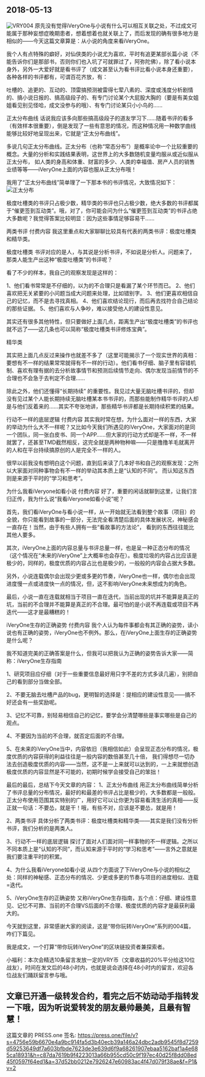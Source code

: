2018-05-13
----

![VRY004](http://iveryone.wuyan.cn/ef0e78362de77b0940a0b498eab50fea.jpeg)
原先没有觉得iVeryOne与小说有什么可以相互关联之处，不过成文可能属于那种妄想症晚期患者，想着想着也就关联上了，而后发现的确有很多地方是相似的——今天这篇文章算是：从小说的角度来看iVeryOne。

我个人有点特殊的癖好，对仙侠类的小说尤为喜欢，平时有追更某部长篇小说（不能告诉你们是那部书，否则你们也入坑了可就罪过了，阿弥陀佛），除了看小说本身外，另外一大爱好就是看书评了（成文甚至认为看书评比看小说本身还重要），各种各样的书评都有，可谓百花齐放，有：

吐槽的、追更的、互动的、顶雷搞预测被雷得七荤八素的、深度或浅度分析剧情的、搞小说日报的、搞高级段子的、有专门讨论某个大屁股大胸的（要是有美女姐姐看见别见怪哈，成文没参与的哦）、有专门讨论某只小小鸟的……

正太分布曲线
话说我应该多向那些搞高级段子的道友学习下……随着书评的看多（有效样本很重要），倒是发现了一些有意思的情况，而这种情况用一种数学曲线能够比较好地呈现出来，它就是“正太分布曲线”。

多说几句正太分布曲线。正太分布（也称“常态分布”）是概率论中一个比较重要的概念。大量的分析和实践结果表明，这世界上的大多数随机变量均服从或近似服从正太分布， 如人类的身高和体重、财富的多少、人类的幸福值、房产人员的销售业绩等等——iVeryOne上面的内容也服从正太分布哦！

我用了“正太分布曲线”简单理了一下那本书的书评情况，大致情况如下：
![正太分布](http://iveryone.wuyan.cn/cd4d113a042262bb6cbb6b16b37a2a5c.jpeg)


极度吐槽类的书评只占极少数，精华类的书评也只占极少数，绝大多数的书评都属于“催更签到互动类”。哦，对了，你可能会问为什么“催更签到互动类”的书评占绝大多数呢？我觉得答案比较明显：因为这些事情足够容易干……

两类书评
付费内容
我这里重点和大家聊聊比较具有代表的两类书评：极度吐槽类和精华类。


极度吐槽类
书评对应的是人，与其说是分析书评，不如说是分析人。问题来了，那类人能生产出这种“极度吐槽类”的书评呢？



看了不少的样本，我自己的观察发现是这样的：

1、他们看书常常是不仔细的，以为的不合理只是看漏了某个环节而已。
2、他们喜欢把无关紧要的小问题当成大问题来处理，比如错别字。
3、他们更喜欢相信自己的记忆，而不是去寻找真相。
4、他们喜欢结论现行，而后再去找符合自己结论的那些证据。
5、他们喜欢与人争吵，难以接受他人的建设性意见。



其实还有很多其他特性，但只要做好上面几点，距离生产出“极度吐槽类”的书评也就不远了——这几条也可以简称“极度吐槽类书评修炼宝典”。


精华类


其实把上面几点反过来操作也就差不多了（这里可能揭示了一个现实世界的真相：要想有不一样的结果常常就得有不一样的行动）。他们看书仔细、脑子里有容错机制、喜欢有理有据的去分析故事情节和预测后续情节走向、偶尔发现当前情节的不合理也不会急于去判定不合理……



除此之外，他们还懂得“长期持续” 的重要性。我见过大量无脑吐槽书评的，但却没有见过某个人能长期持续无脑吐槽某本书书评的，而那些能制作精华书评的人却是与他们反着来的……其实不夸张地讲，那些精华书评都是长期持续积累的结果。

行动不一样的底层逻辑
付费内容
其实我时常在想，为什么面对一样的东西，大家的举动为什么大不一样呢？又比如今天我们所遇见的iVeryOne，大家面对的是同一个团队，同一张白皮书、同一个APP……但大家的行动方式却是不一样，不一样就罢了，还甚至TMD截然相反，这完全就是两种物种嘛——只是撸撸羊毛就离开的人和在平台持续搞原创的人是完全不一样的人。



很早以前我没有想明白这个问题，直到后来读了几本好书和自己的观察发现：之所以大家面对同种事物会有不一样的举动其本质上是“认知的不同”。 而认知这东西则是来源于平时的“学习和思考”。

为什么我看iVeryone如看小说
付费内容
好了，重要的闲话就聊到这里，让我们言归正传，我为什么说“我看iVeryone如看小说”呢？



首先，我们看iVeryOne与看小说一样，从一开始就无法看到整个故事（项目）的全貌，你只能看到故事的一部分，无法完全看清楚后面的具体发展状况，神秘感会一直存在！当然，由于有些人拥有一些“看故事的方法论”， 看到的东西往往能比其他人要多。



其次，iVeryOne上面的内容总量与书评总量一样，也是呈一种正态分布的情况（这个情况在“未来的iVeryOne”上大概率也会存在）。极度垃圾的内容占比应该是极少的，同样的，极度优质的内容占比也是极少的，一般般的内容会占据大多数。



另外，小说连载偶尔会出现少更或多更的节奏，iVeryOne也一样，偶尔也会出现进度慢一点或进度快一点的情况，但，这不影响iVeryOne未来想成为的角色。



最后，小说一直在连载就相当于项目一直在迭代，当前出现的坑并不能算是真正的坑，当前的不合理并不能算是真正的不合理。最可怕的是小说不再连载或项目不再迭代——这才是最糟糕的！

iVeryOne生存的正确姿势
付费内容
我个人认为每件事都会有其正确的姿势，读小说也有正确的姿势，iVeryOne也不例外。那么，在iVeryOne上面生存的正确姿势是什么呢？



我不知道完美的正确答案是什么，但我可以把我认为正确的姿势告诉大家——简称：iVeryOne生存指南

1、研究项目应仔细（对于一些重要信息最好用只字不差的方式多读几遍），别把自己的看到部分当做全部。



2、不要无脑去吐槽产品的bug，更明智的选择是：提相应的建设性意见——搞不好还会有一些奖励呢。



3、记忆不可靠，别轻易相信自己的记忆，要学会分清楚哪些是事实哪些是自己的观点。



4、不要因为当前的不合理，就否定后面的不合理。



5、在未来的iVeryOne当中，内容依旧（我相信如此）会呈现正态分布的情况，极度优质的内容获得的利益往往是一般内容的数倍甚至几十倍， 我们得想尽一切办法去创造极度优质的内容——当然，这不是一上来就可以达到的，一上来就想创造极度优质的内容显然是不可能的，初期时候学会接受自己的笨拙！



最后的最后，总结下今天文章的内容：
1、正太分布曲线
用正太分布曲线简单分析了书评总量的分布情况，最好的和最差的书评占比是极少的，大多数都是一般般。正太分布使用范围其实特别的广，用好它可以让你更为容易看清生活的真相——反正就一句话：不要怂，就是干！哦，有些不对，应该是不要怂，就是用！



2、两类书评
具体分析了两类书评：极度吐槽类和精华类——其实是我们没有分析书评，我们分析的是两类人。



3、行动不一样的底层逻辑
探讨了面对人们面对同一样事物的不一样逻辑。之所以不同本质上是“认知的不同”，而认知来源于平时的“学习和思考”——言外之意就是我们要注重平时的积累。



4、为什么我看iVeryone如看小说
从四个方面说了下iVeryOne与小说的相似之处：同样的神秘感、正态分布的情况、少更或多更的节奏与项目的进度相似、连载=迭代。



5、iVeryOne生存的正确姿势
又称iVeryOne生存指南，五个点：仔细、建设性意见、记忆不可靠、当前的不合理VS后面的不合理、极度优质的内容才是最获利最大的。

今天就到这里，非常感谢大家的阅读，这是“带你玩转iVeryOne”系列的004篇，咋们下篇见。

我是成文，一个打算“带你玩转iVeryOne”的区块链投资者兼探索者。

小福利：本次会精选10条留言发放一定的VRY币（文章收益的20%平分给这10位战友），时间在发文后的48小时内，也就是说会选择在48小时内的留言，欢迎各位战友们踊跃留言参与哦。

文章已开通一级转发合约，看完之后不妨动动手指转发一下哦，因为听说爱转发的朋友最帅最美，且最有智慧！
----
这篇文章的 PRESS.one 签名:
https://press.one/file/v?s=4756e59b6670e4a9bc914fa5d3b40ecb39a146a24dbc2adb9545f8d7259d59253649df7a603bfbde7623de3e639d6f9a68261907ebaa5162baf1a4e685ca18931&h=c87da7619b9f4223013a66b955cd50c9f197ec40d25f8dd08ed45f0597f64ed1&a=37d52bb0212e7926247e60983ac4f47d079f38ae&f=P1&v=2
